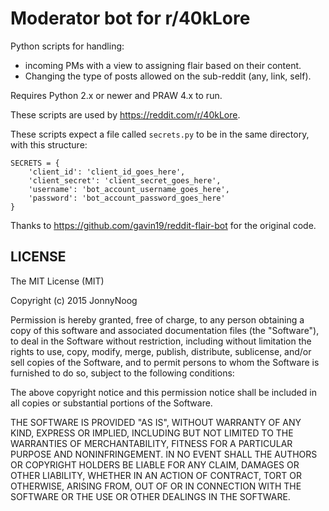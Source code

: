 Moderator bot for r/40kLore
================

Python scripts for handling:

* incoming PMs with a view to assigning flair based on their content.
* Changing the type of posts allowed on the sub-reddit (any, link, self).

Requires Python 2.x or newer and PRAW 4.x to run.

These scripts are used by https://reddit.com/r/40kLore.

These scripts expect a file called `secrets.py` to be in the same directory, with this structure:

    SECRETS = {
        'client_id': 'client_id_goes_here',
        'client_secret': 'client_secret_goes_here',
        'username': 'bot_account_username_goes_here',
        'password': 'bot_account_password_goes_here'
    }

Thanks to https://github.com/gavin19/reddit-flair-bot for the original code.

## LICENSE

The MIT License (MIT)

Copyright (c) 2015 JonnyNoog

Permission is hereby granted, free of charge, to any person obtaining a copy
of this software and associated documentation files (the "Software"), to deal
in the Software without restriction, including without limitation the rights
to use, copy, modify, merge, publish, distribute, sublicense, and/or sell
copies of the Software, and to permit persons to whom the Software is
furnished to do so, subject to the following conditions:

The above copyright notice and this permission notice shall be included in
all copies or substantial portions of the Software.

THE SOFTWARE IS PROVIDED "AS IS", WITHOUT WARRANTY OF ANY KIND, EXPRESS OR
IMPLIED, INCLUDING BUT NOT LIMITED TO THE WARRANTIES OF MERCHANTABILITY,
FITNESS FOR A PARTICULAR PURPOSE AND NONINFRINGEMENT. IN NO EVENT SHALL THE
AUTHORS OR COPYRIGHT HOLDERS BE LIABLE FOR ANY CLAIM, DAMAGES OR OTHER
LIABILITY, WHETHER IN AN ACTION OF CONTRACT, TORT OR OTHERWISE, ARISING FROM,
OUT OF OR IN CONNECTION WITH THE SOFTWARE OR THE USE OR OTHER DEALINGS IN
THE SOFTWARE.
